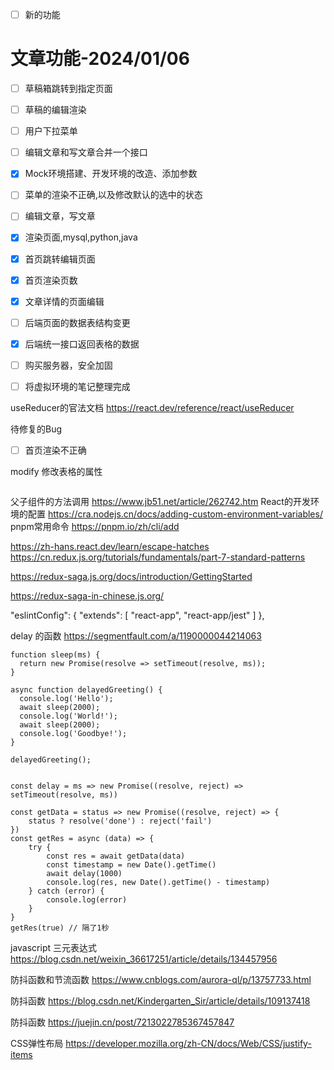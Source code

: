 
+ [ ] 新的功能

# 文章功能-2024/01/06
+ [ ] 草稿箱跳转到指定页面
+ [ ] 草稿的编辑渲染
+ [ ] 用户下拉菜单
+ [ ] 编辑文章和写文章合并一个接口

+ [X] Mock环境搭建、开发环境的改造、添加参数
+ [ ] 菜单的渲染不正确,以及修改默认的选中的状态
+ [ ] 编辑文章，写文章
+ [X] 渲染页面,mysql,python,java
+ [X] 首页跳转编辑页面
+ [X] 首页渲染页数
+ [X] 文章详情的页面编辑
+ [ ] 后端页面的数据表结构变更
+ [X] 后端统一接口返回表格的数据
+ [ ] 购买服务器，安全加固
+ [ ] 将虚拟环境的笔记整理完成

<!-- https://www.jianshu.com/p/859457ddf101 -->

useReducer的官法文档
https://react.dev/reference/react/useReducer


待修复的Bug
+ [ ] 首页渲染不正确

modify 修改表格的属性
```

```

父子组件的方法调用
https://www.jb51.net/article/262742.htm
React的开发环境的配置
https://cra.nodejs.cn/docs/adding-custom-environment-variables/
pnpm常用命令
https://pnpm.io/zh/cli/add

https://zh-hans.react.dev/learn/escape-hatches
https://cn.redux.js.org/tutorials/fundamentals/part-7-standard-patterns

https://redux-saga.js.org/docs/introduction/GettingStarted

https://redux-saga-in-chinese.js.org/






  "eslintConfig": {
    "extends": [
      "react-app",
      "react-app/jest"
    ]
  },




delay 的函数
https://segmentfault.com/a/1190000044214063


```
function sleep(ms) {
  return new Promise(resolve => setTimeout(resolve, ms));
}

async function delayedGreeting() {
  console.log('Hello');
  await sleep(2000);
  console.log('World!');
  await sleep(2000);
  console.log('Goodbye!');
}

delayedGreeting();

```



```
 
const delay = ms => new Promise((resolve, reject) => setTimeout(resolve, ms))
 
const getData = status => new Promise((resolve, reject) => {
    status ? resolve('done') : reject('fail')
})
const getRes = async (data) => {
    try {
        const res = await getData(data)
        const timestamp = new Date().getTime()
        await delay(1000)
        console.log(res, new Date().getTime() - timestamp)
    } catch (error) {
        console.log(error)
    }
}
getRes(true) // 隔了1秒
```

javascript 三元表达式
https://blog.csdn.net/weixin_36617251/article/details/134457956

防抖函数和节流函数
https://www.cnblogs.com/aurora-ql/p/13757733.html

防抖函数
https://blog.csdn.net/Kindergarten_Sir/article/details/109137418

防抖函数
https://juejin.cn/post/7213022785367457847

CSS弹性布局
https://developer.mozilla.org/zh-CN/docs/Web/CSS/justify-items
